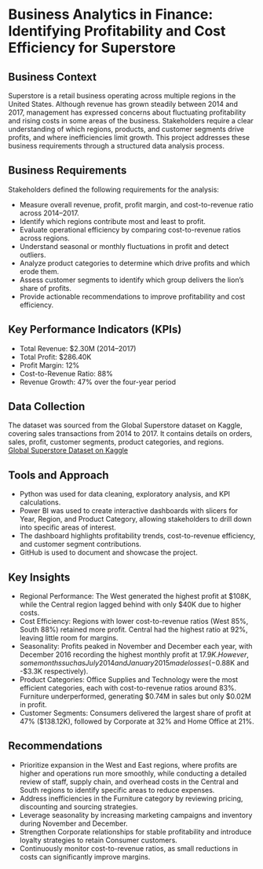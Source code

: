 # Business Analytics in Finance: Identifying Profitability and Cost Efficiency for Superstore 

## Business Context  
Superstore is a retail business operating across multiple regions in the United States. Although revenue has grown steadily between 2014 and 2017, management has expressed concerns about fluctuating profitability and rising costs in some areas of the business. Stakeholders require a clear understanding of which regions, products, and customer segments drive profits, and where inefficiencies limit growth. This project addresses these business requirements through a structured data analysis process.  

## Business Requirements  
Stakeholders defined the following requirements for the analysis:  
- Measure overall revenue, profit, profit margin, and cost-to-revenue ratio across 2014–2017.  
- Identify which regions contribute most and least to profit.  
- Evaluate operational efficiency by comparing cost-to-revenue ratios across regions.  
- Understand seasonal or monthly fluctuations in profit and detect outliers.  
- Analyze product categories to determine which drive profits and which erode them.  
- Assess customer segments to identify which group delivers the lion’s share of profits.  
- Provide actionable recommendations to improve profitability and cost efficiency.  

## Key Performance Indicators (KPIs)  
- Total Revenue: $2.30M (2014–2017)  
- Total Profit: $286.40K  
- Profit Margin: 12%  
- Cost-to-Revenue Ratio: 88%  
- Revenue Growth: 47% over the four-year period  

## Data Collection  
The dataset was sourced from the Global Superstore dataset on Kaggle, covering sales transactions from 2014 to 2017. It contains details on orders, sales, profit, customer segments, product categories, and regions.  
[Global Superstore Dataset on Kaggle](https://www.kaggle.com/datasets/vivek468/superstore-dataset-final)  

## Tools and Approach  
- Python was used for data cleaning, exploratory analysis, and KPI calculations.  
- Power BI was used to create interactive dashboards with slicers for Year, Region, and Product Category, allowing stakeholders to drill down into specific areas of interest.  
- The dashboard highlights profitability trends, cost-to-revenue efficiency, and customer segment contributions.  
- GitHub is used to document and showcase the project.  

## Key Insights  
- Regional Performance: The West generated the highest profit at $108K, while the Central region lagged behind with only $40K due to higher costs.  
- Cost Efficiency: Regions with lower cost-to-revenue ratios (West 85%, South 88%) retained more profit. Central had the highest ratio at 92%, leaving little room for margins.  
- Seasonality: Profits peaked in November and December each year, with December 2016 recording the highest monthly profit at $17.9K. However, some months such as July 2014 and January 2015 made losses (-$0.88K and -$3.3K respectively).
- Product Categories: Office Supplies and Technology were the most efficient categories, each with cost-to-revenue ratios around 83%. Furniture underperformed, generating $0.74M in sales but only $0.02M in profit.  
- Customer Segments: Consumers delivered the largest share of profit at 47% ($138.12K), followed by Corporate at 32% and Home Office at 21%.  

## Recommendations  
- Prioritize expansion in the West and East regions, where profits are higher and operations run more smoothly, while conducting a detailed review of staff, supply chain, and overhead costs in the Central and South regions to identify specific areas to reduce expenses.
- Address inefficiencies in the Furniture category by reviewing pricing, discounting and sourcing strategies.  
- Leverage seasonality by increasing marketing campaigns and inventory during November and December.  
- Strengthen Corporate relationships for stable profitability and introduce loyalty strategies to retain Consumer customers.  
- Continuously monitor cost-to-revenue ratios, as small reductions in costs can significantly improve margins.  













